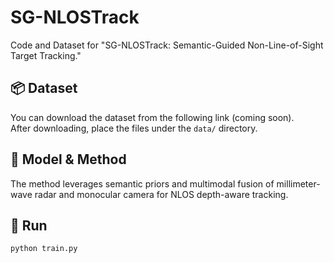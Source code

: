 # SG-NLOSTrack
Code and Dataset for "SG-NLOSTrack: Semantic-Guided Non-Line-of-Sight Target Tracking."


## 📦 Dataset

You can download the dataset from the following link (coming soon).  
After downloading, place the files under the `data/` directory.

## 🧠 Model & Method

The method leverages semantic priors and multimodal fusion of millimeter-wave radar and monocular camera for NLOS depth-aware tracking.

## 🚀 Run

```bash
python train.py
